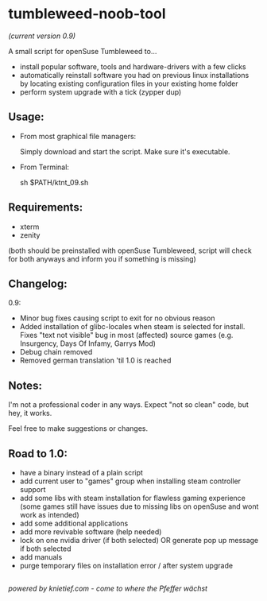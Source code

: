 # tumbleweed-noob-tool 
_(current version 0.9)_

A small script for openSuse Tumbleweed to... 
- install popular software, tools and hardware-drivers with a few clicks
- automatically reinstall software you had on previous linux installations by locating existing configuration files in your existing home folder
- perform system upgrade with a tick (zypper dup)
##

## Usage:
- From most graphical file managers: 

    Simply download and start the script. Make sure it's executable.


- From Terminal:

    sh $PATH/ktnt_09.sh
##

## Requirements:
- xterm 
- zenity 

(both should be preinstalled with openSuse Tumbleweed, script will check for both anyways and inform you if something is missing)
##

## Changelog:
0.9:
- Minor bug fixes causing script to exit for no obvious reason
- Added installation of glibc-locales when steam is selected for install.
    Fixes "text not visible" bug in most (affected) source games (e.g. Insurgency, Days Of Infamy, Garrys Mod)
- Debug chain removed
- Removed german translation 'til 1.0 is reached

##


## Notes:

I'm not a professional coder in any ways. Expect "not so clean" code, but hey, it works.

Feel free to make suggestions or changes.
##

## Road to 1.0:
- have a binary instead of a plain script
- add current user to "games" group when installing steam controller support
- add some libs with steam installation for flawless gaming experience (some games still have issues due to missing libs on openSuse and wont work as intended)
- add some additional applications
- add more revivable software (help needed)
- lock on one nvidia driver (if both selected) OR generate pop up message if both selected
- add manuals
- purge temporary files on installation error / after system upgrade

##
_powered by knietief.com - come to where the Pfeffer wächst_
